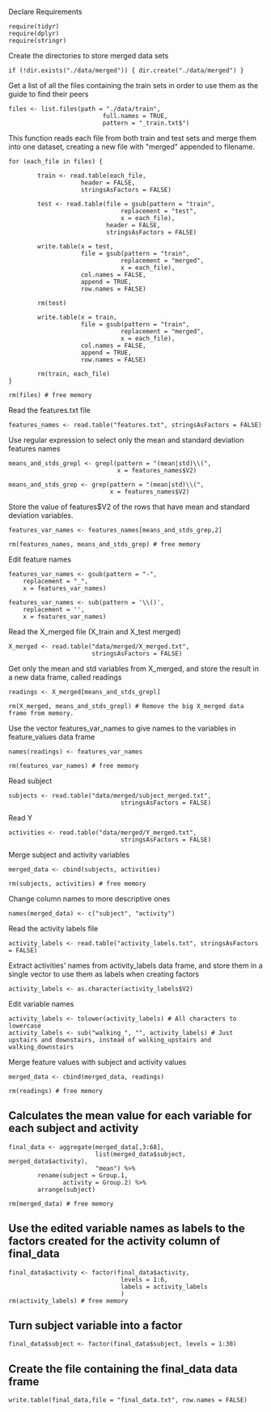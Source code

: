 Declare Requirements
```{r}
require(tidyr)
require(dplyr)
require(stringr)
```

Create the directories to store merged data sets
```{r}
if (!dir.exists("./data/merged")) { dir.create("./data/merged") }
```

 Get a list of all the files containing the train sets in order to use them as the guide to find their peers
```{r}
files <- list.files(path = "./data/train",
                          full.names = TRUE,
                          pattern = "_train.txt$")
```

 This function reads each file from both train and test sets and merge them into one dataset, creating a new file with "merged" appended to filename.
```{r}
for (each_file in files) {
        
        train <- read.table(each_file,
                    header = FALSE,
                    stringsAsFactors = FALSE)
        
        test <- read.table(file = gsub(pattern = "train",
                               replacement = "test",
                               x = each_file),
                           header = FALSE,
                           stringsAsFactors = FALSE)
        
        write.table(x = test,
                    file = gsub(pattern = "train",
                               replacement = "merged",
                               x = each_file),
                    col.names = FALSE,
                    append = TRUE,
                    row.names = FALSE)
        
        rm(test)
        
        write.table(x = train,
                    file = gsub(pattern = "train",
                               replacement = "merged",
                               x = each_file),
                    col.names = FALSE,
                    append = TRUE,
                    row.names = FALSE)
        
        rm(train, each_file)
}

rm(files) # free memory
```

 Read the features.txt file
```{r}
features_names <- read.table("features.txt", stringsAsFactors = FALSE)
```

 Use regular expression to select only the mean and standard deviation features names
```{r}
means_and_stds_grepl <- grepl(pattern = "(mean|std)\\(",
                              x = features_names$V2)

means_and_stds_grep <- grep(pattern = "(mean|std)\\(",
                            x = features_names$V2)
```

 Store the value of features$V2 of the rows that have mean and standard deviation variables.
```{r}
features_var_names <- features_names[means_and_stds_grep,2]

rm(features_names, means_and_stds_grep) # free memory
```

 Edit feature names
```{r}
features_var_names <- gsub(pattern = "-",
    replacement = "_",
    x = features_var_names)

features_var_names <- sub(pattern = '\\()',
    replacement = '',
    x = features_var_names)
```

 Read the X_merged file (X_train and X_test merged)
```{r}
X_merged <- read.table("data/merged/X_merged.txt",
                       stringsAsFactors = FALSE)
```

 Get only the mean and std variables from X_merged, and store the result in a new data frame, called readings
```{r}
readings <- X_merged[means_and_stds_grepl]

rm(X_merged, means_and_stds_grepl) # Remove the big X_merged data frame from memory.
```

 Use the vector features_var_names to give names to the variables in feature_values data frame
```{r}
names(readings) <- features_var_names

rm(features_var_names) # free memory
```

 Read subject
```{r}
subjects <- read.table("data/merged/subject_merged.txt",
                               stringsAsFactors = FALSE)
```

 Read Y
```{r}
activities <- read.table("data/merged/Y_merged.txt",
                               stringsAsFactors = FALSE)
```

 Merge subject and activity variables
```{r}
merged_data <- cbind(subjects, activities)

rm(subjects, activities) # free memory
```

 Change column names to more descriptive ones
```{r}
names(merged_data) <- c("subject", "activity")
```

 Read the activity labels file
```{r}
activity_labels <- read.table("activity_labels.txt", stringsAsFactors = FALSE)
```

 Extract activities' names from activity_labels data frame, and store them in a single vector to use them as labels when creating factors
```{r}
activity_labels <- as.character(activity_labels$V2)
```

 Edit variable names
```{r}
activity_labels <- tolower(activity_labels) # All characters to lowercase
activity_labels <- sub("walking_", "", activity_labels) # Just upstairs and downstairs, instead of walking_upstairs and walking_downstairs
```

 Merge feature values with subject and activity values
```{r}
merged_data <- cbind(merged_data, readings)

rm(readings) # free memory
```

## Calculates the mean value for each variable for each subject and activity
```{r}
final_data <- aggregate(merged_data[,3:68], 
                        list(merged_data$subject, merged_data$activity),
                        "mean") %>% 
        rename(subject = Group.1,
               activity = Group.2) %>% 
        arrange(subject)

rm(merged_data) # free memory
```

## Use the edited variable names as labels to the factors created for the activity column of final_data
```{r}
final_data$activity <- factor(final_data$activity,
                               levels = 1:6,
                               labels = activity_labels
                               )
rm(activity_labels) # free memory
```

## Turn subject variable into a factor
```{r}
final_data$subject <- factor(final_data$subject, levels = 1:30)
```

## Create the file containing the final_data data frame
```{r}
write.table(final_data,file = "final_data.txt", row.names = FALSE)
```
